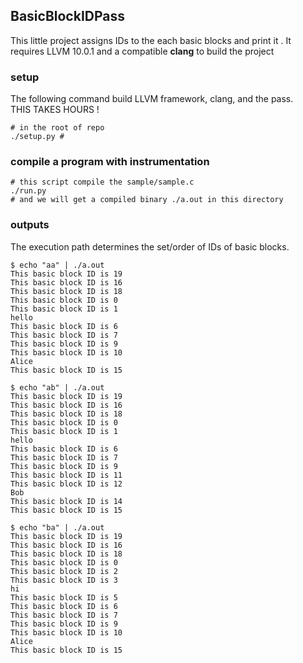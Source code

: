 ## BasicBlockIDPass 
This little project assigns IDs to the each basic blocks and print it  . 
It requires LLVM 10.0.1 and a compatible **clang** to build the project  

### setup
The following command build LLVM framework, clang, and the pass.  
THIS TAKES HOURS !
```
# in the root of repo
./setup.py # 
```

### compile a program with instrumentation
```
# this script compile the sample/sample.c
./run.py
# and we will get a compiled binary ./a.out in this directory
```

### outputs
The execution path determines the set/order of IDs of basic blocks.  

```
$ echo "aa" | ./a.out
This basic block ID is 19
This basic block ID is 16
This basic block ID is 18
This basic block ID is 0
This basic block ID is 1
hello
This basic block ID is 6
This basic block ID is 7
This basic block ID is 9
This basic block ID is 10
Alice
This basic block ID is 15

$ echo "ab" | ./a.out
This basic block ID is 19
This basic block ID is 16
This basic block ID is 18
This basic block ID is 0
This basic block ID is 1
hello
This basic block ID is 6
This basic block ID is 7
This basic block ID is 9
This basic block ID is 11
This basic block ID is 12
Bob
This basic block ID is 14
This basic block ID is 15

$ echo "ba" | ./a.out
This basic block ID is 19
This basic block ID is 16
This basic block ID is 18
This basic block ID is 0
This basic block ID is 2
This basic block ID is 3
hi
This basic block ID is 5
This basic block ID is 6
This basic block ID is 7
This basic block ID is 9
This basic block ID is 10
Alice
This basic block ID is 15
```



